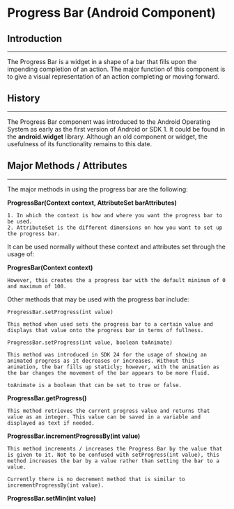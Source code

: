# **Progress Bar (Android Component)**

## **Introduction**

-------------------------------------------------------------------------

The Progress Bar is a widget in a shape of a bar that fills upon the impending completion of an action. The major function of this component is to give a visual representation of an action completing or moving forward. 

## **History** 
-------------------------------------------------------------------------
The Progress Bar component was introduced to the Android Operating System as early as the first version of Android or SDK 1. It could be found in the **android.widget** library. Although an old component or widget, the usefulness of its functionality remains to this date. 

## **Major Methods / Attributes**
-------------------------
The major methods in using the progress bar are the following:
    
**ProgressBar(Context context, AttributeSet barAttributes)**

    1. In which the context is how and where you want the progress bar to be used. 
    2. AttributeSet is the different dimensions on how you want to set up the progress bar. 


It can be used normally without these context and attributes set through the usage of:
    
**ProgresBar(Context context)**

    However, this creates the a progress bar with the default minimum of 0 and maximum of 100. 

Other methods that may be used with the progress bar include:

    ProgressBar.setProgress(int value)
        
    This method when used sets the progress bar to a certain value and displays that value onto the progress bar in terms of fullness. 

    ProgressBar.setProgress(int value, boolean toAnimate)
    
    This method was introduced in SDK 24 for the usage of showing an animated progress as it decreases or increases. Without this animation, the bar fills up staticly; however, with the animation as the bar changes the movement of the bar appears to be more fluid. 

    toAnimate is a boolean that can be set to true or false. 

**ProgressBar.getProgress()**

    This method retrieves the current progress value and returns that value as an integer. This value can be saved in a variable and displayed as text if needed. 

**ProgressBar.incrementProgressBy(int value)**
    
    This method increments / increases the Progress Bar by the value that is given to it. Not to be confused with setProgress(int value), this method increases the bar by a value rather than setting the bar to a value. 

    Currently there is no decrement method that is similar to incrementProgressBy(int value).

**ProgressBar.setMin(int value)**


